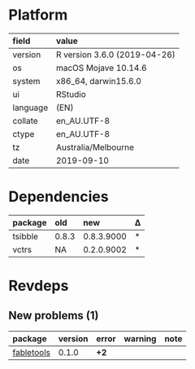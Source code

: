 # Platform

|field    |value                        |
|:--------|:----------------------------|
|version  |R version 3.6.0 (2019-04-26) |
|os       |macOS Mojave 10.14.6         |
|system   |x86_64, darwin15.6.0         |
|ui       |RStudio                      |
|language |(EN)                         |
|collate  |en_AU.UTF-8                  |
|ctype    |en_AU.UTF-8                  |
|tz       |Australia/Melbourne          |
|date     |2019-09-10                   |

# Dependencies

|package |old   |new        |Δ  |
|:-------|:-----|:----------|:--|
|tsibble |0.8.3 |0.8.3.9000 |*  |
|vctrs   |NA    |0.2.0.9002 |*  |

# Revdeps

## New problems (1)

|package                              |version |error  |warning |note |
|:------------------------------------|:-------|:------|:-------|:----|
|[fabletools](problems.md#fabletools) |0.1.0   |__+2__ |        |     |

